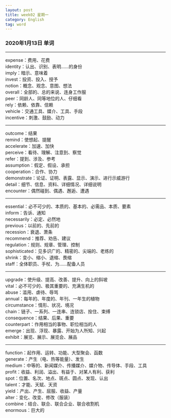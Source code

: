 ```yaml
---
layout: post  
title: week02 星期一  
category: English  
tag: word  
---
```

### 2020年1月13日 单词
- - -
expense：费用、花费  
identity：认出、识别、表明……的身份  
imply：暗示、意味着  
invest：投资、投入、授予  
notion：概念、观念、意图、想法  
overall：全部的、总的来说、连身工作服  
peer：同龄人、同等地位的人、仔细看  
rely：依赖、依靠、信赖  
vehicle：交通工具、媒介、工具、手段  
incentive：刺激、鼓励、动力  
- - -
outcome：结果  
remind：使想起、提醒  
accelerate：加速、加快  
perceive：看待、理解、注意到、察觉  
refer：提到、涉及、参考  
assumption：假定、假设、承担  
cooperation：合作、协力  
demonstrate：论证、证明、表露、显示、演示、进行示威游行  
detail：细节、信息、资料、详细情况、详细说明  
encounter：偶然碰到、偶遇、邂逅、遭遇  
- - -
essential：必不可少的、本质的、基本的、必需品、本质、要素  
inform：告诉、通知  
necessarily：必定、必然地  
previous：以前的、先前的  
recession：衰退、萧条  
recommend：推荐、劝告、建议  
regulation：规则、规章、管理、控制  
sophisticated：见多识广的、精密的、尖端的、老练的  
shrink：变小、缩小、退缩、畏缩  
staff：全体职员、手杖、为……配备人员  
- - -
upgrade：使升级、提高、改善、提升、向上的斜坡  
vital：必不可少的、极其重要的、充满生机的  
abuse：滥用、虐待、辱骂  
annual：每年的、年度的、年刊、一年生的植物  
circumstance：情形、状况、境况  
chain：链子、一系列、一连串、连锁店、拴住、束缚  
consequence：结果、后果、重要  
counterpart：作用相当的事物、职位相当的人  
emerge：出现、浮现、暴露、开始为人所知、兴起  
exhibit：展览、展示、展览会、展品  
- - -
function：起作用、运转、功能、大型聚会、函数  
generate：产生（电、热等能量）、发生  
medium：中等的、新闻媒介、传播媒介、媒介物、传导体、手段、工具  
profit：收益、利润、溢出、有益于、对某人有利、获利  
spot：位置、名次、地点、斑点、圆点、发现、认出  
talent：才能、天赋、天资  
yield：产出、产生、屈服、收益、产量  
alter：变化、改变、修改（服装）  
combine：结合、联合、联合企业、联合收割机  
enormous：巨大的